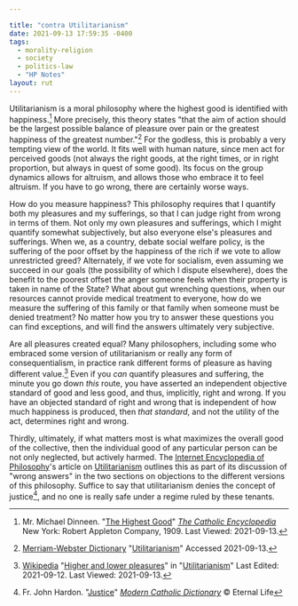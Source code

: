 ```yaml
---

title: "contra Utilitarianism"
date: 2021-09-13 17:59:35 -0400
tags:
  - morality-religion 
  - society
  - politics-law
  - "HP Notes"
layout: rut
---
```


Utilitarianism is a moral philosophy where the highest good is identified with
happiness.[^20210913-2]  More precisely, this theory states "that the aim of
action should be the largest possible balance of pleasure over pain or the
greatest happiness of the greatest number."[^20210913-3] For the godless, this
is probably a very tempting view of the world.  It fits well with human nature,
since men act for perceived goods (not always the right goods, at the right
times, or in right proportion, but always in quest of some good).  Its focus on
the group dynamics allows for altruism, and allows those who embrace it to feel
altruism.  If you have to go wrong, there are certainly worse ways. 

How do you measure happiness?  This philosophy requires that I quantify both my
pleasures and my sufferings, so that I can judge right from wrong in terms of
them.  Not only my own pleasures and sufferings, which I might quantify somewhat
subjectively, but also everyone else's pleasures and sufferings.  When we, as a
country, debate social welfare policy, is the suffering of the poor offset by the
happiness of the rich if we vote to allow unrestricted greed?  Alternately, if
we vote for socialism, even assuming we succeed in our goals (the possibility of
which I dispute elsewhere), does the benefit to the poorest offset the anger
someone feels when their property is taken in name of the State? What about gut
wrenching questions, when our resources cannot provide medical treatment to
everyone, how do we measure the suffering of this family or that family when
someone must be denied treatment?  No matter how you try to answer these
questions you can find exceptions, and will find the answers ultimately very
subjective.  

Are all pleasures created equal?  Many philosophers, including some who embraced
some version of utilitarianism or really any form of consequentialism, in
practice rank different forms of pleasure as having different
value.[^20210913-4] Even if you *can* quantify pleasures and suffering, the
minute you go down *this* route, you have asserted an independent objective
standard of good and less good, and thus, implicitly, right and wrong.  If you
have an objected standard of right and wrong that is independent of how much
happiness is produced, then *that standard*, and not the utility of the act,
determines right and wrong.  

Thirdly, ultimately, if what matters most is what maximizes the overall good of
the collective, then the individual good of any particular person can be not
only neglected, but actively harmed.  The [Internet Encyclopedia of
Philosophy][IEP1]'s article on [Utilitarianism][IEPU1] outlines this as part of
its discussion of "wrong answers" in the two sections on objections to the
different versions of this philosophy.  Suffice to say that utilitarianism
denies the concept of justice[^20210913-6], and no one is really safe under a
regime ruled by these tenants. 

[^20210913-6]: Fr. John Hardon.
    "[Justice](https://www.catholicculture.org/culture/library/dictionary/index.cfm?id=34423)"
    _[Modern Catholic Dictionary](https://www.catholicculture.org/culture/library/dictionary/)_
    © Eternal Life

[IEPU1]: https://iep.utm.edu/util-a-r/

[IEP1]: https://iep.utm.edu/

[^20210913-4]: [Wikipedia](https://wikipedia.org)
    "[Higher and lower pleasures](https://en.wikipedia.org/wiki/Utilitarianism#Higher_and_lower_pleasures)"
    in "[Utilitarianism](https://en.wikipedia.org/wiki/Utilitarianism)"
    Last Edited: 2021-09-12. Last Viewed: 2021-09-13. 

[^20210913-3]: [Merriam-Webster Dictionary](https://Merriam-Webster.com)
    "[Utilitarianism](https://www.merriam-webster.com/dictionary/utilitarianism)"
    Accessed 2021-09-13. 

[^20210913-2]: Mr. Michael Dinneen.
    "[The Highest Good](https://www.newadvent.org/cathen/06640a.htm)"
    _[The Catholic Encyclopedia](https://www.newadvent.org/cathen)_
    New York: Robert Appleton Company, 1909. Last Viewed: 2021-09-13.
